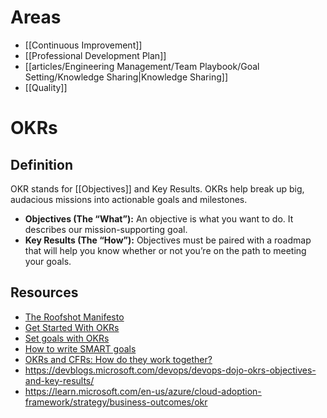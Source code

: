 # Areas

- [[Continuous Improvement]]
- [[Professional Development Plan]]
- [[articles/Engineering Management/Team Playbook/Goal Setting/Knowledge Sharing|Knowledge Sharing]]
- [[Quality]]

# OKRs
## Definition
OKR stands for [[Objectives]] and Key Results. OKRs help break up big, audacious missions into actionable goals and milestones.
* **Objectives (The “What”):** An objective is what you want to do. It describes our mission-supporting goal.
* **Key Results (The “How”):** Objectives must be paired with a roadmap that will help you know whether or not you’re on the path to meeting your goals.
## Resources
- [The Roofshot Manifesto](https://rework.withgoogle.com/blog/the-roofshot-manifesto)
- [Get Started With OKRs](https://www.whatmatters.com/get-started/)
- [Set goals with OKRs](https://rework.withgoogle.com/guides/set-goals-with-okrs/steps/introduction/)
- [How to write SMART goals](https://www.atlassian.com/blog/productivity/how-to-write-smart-goals)
- [OKRs and CFRs: How do they work together?](https://www.whatmatters.com/resources/difference-between-okr-cfr/)
- https://devblogs.microsoft.com/devops/devops-dojo-okrs-objectives-and-key-results/
- https://learn.microsoft.com/en-us/azure/cloud-adoption-framework/strategy/business-outcomes/okr